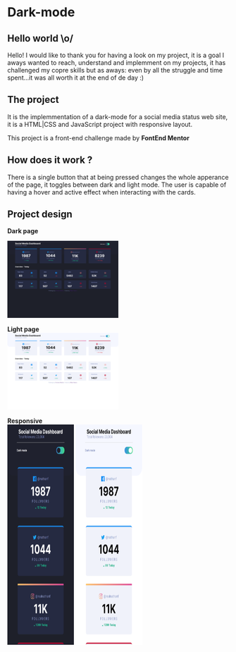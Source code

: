 # Dark-mode

## Hello world \o/
Hello! I would like to thank you for having a look on my project, it is a goal I aways wanted to reach, understand and implemment on my projects, it has challenged my copre skills but as aways: even by all the struggle and time spent...it was all worth it at the end of de day :)<br>

## The project
It is the implemmentation of a dark-mode for a social media status web site, it is a HTML|CSS and JavaScript project with responsive layout.  

This project is a front-end challenge made by **FontEnd Mentor**

## How does it work ?
There is a single button that at being pressed changes the whole apperance of the page, it toggles between dark and light mode. The user is capable of having a hover and active effect when interacting with the cards.

## Project design

**Dark page**<br>

 <img width=50% textAlign="center" src="./assets/images/screenshots/darkMode.png" alt="Initial screen">

 **Light page**<br>
 <img width=50% textAlign="center" src="./assets/images/screenshots/lightMode.png" alt="Initial screen">

**Responsive**<br>
  <img height=500 width=30% margin-right=32px src="./assets/images/screenshots/responsive__darkMode.png" alt="error messages">
  <img height=500 width=30% src="./assets/images/screenshots/responsive__lightMode.png" alt="error messages">
